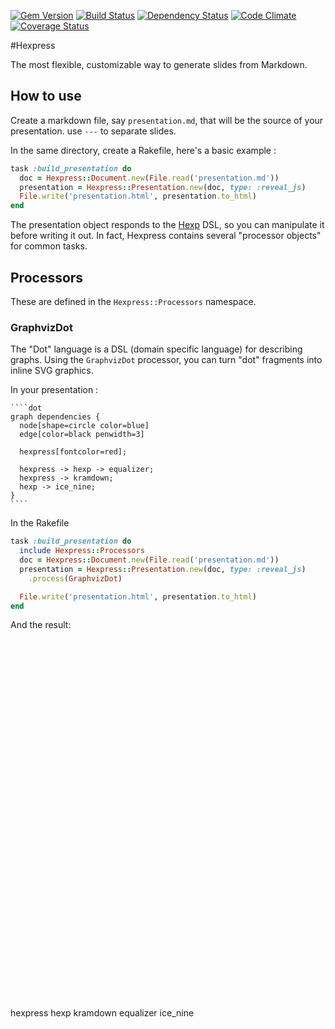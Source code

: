 [![Gem Version](https://badge.fury.io/rb/hexpress.png)][gem]
[![Build Status](https://secure.travis-ci.org/plexus/hexpress.png?branch=master)][travis]
[![Dependency Status](https://gemnasium.com/plexus/hexpress.png)][gemnasium]
[![Code Climate](https://codeclimate.com/github/plexus/hexpress.png)][codeclimate]
[![Coverage Status](https://coveralls.io/repos/plexus/hexpress/badge.png?branch=master)][coveralls]

[gem]: https://rubygems.org/gems/hexpress
[travis]: https://travis-ci.org/plexus/hexpress
[gemnasium]: https://gemnasium.com/plexus/hexpress
[codeclimate]: https://codeclimate.com/github/plexus/hexpress
[coveralls]: https://coveralls.io/r/plexus/hexpress

#Hexpress

The most flexible, customizable way to generate slides from Markdown.

## How to use

Create a markdown file, say `presentation.md`, that will be the source of your presentation. use `---` to separate slides.

In the same directory, create a Rakefile, here's a basic example :

```ruby
task :build_presentation do
  doc = Hexpress::Document.new(File.read('presentation.md'))
  presentation = Hexpress::Presentation.new(doc, type: :reveal_js)
  File.write('presentation.html', presentation.to_html)
end
```

The presentation object responds to the [Hexp](http://github.com/plexus/hexp) DSL, so you can manipulate it before writing it out. In fact, Hexpress contains several "processor objects" for common tasks.

## Processors

These are defined in the `Hexpress::Processors` namespace.

### GraphvizDot

The "Dot" language is a DSL (domain specific language) for describing graphs. Using the `GraphvizDot` processor, you can turn "dot" fragments into inline SVG graphics.

In your presentation :

    ````dot
    graph dependencies {
      node[shape=circle color=blue]
      edge[color=black penwidth=3]

      hexpress[fontcolor=red];

      hexpress -> hexp -> equalizer;
      hexpress -> kramdown;
      hexp -> ice_nine;
    }
    ````

In the Rakefile

```ruby
task :build_presentation do
  include Hexpress::Processors
  doc = Hexpress::Document.new(File.read('presentation.md'))
  presentation = Hexpress::Presentation.new(doc, type: :reveal_js)
    .process(GraphvizDot)

  File.write('presentation.html', presentation.to_html)
end
```

And the result:

<svg width="305pt" height="432pt"
 viewBox="0.00 0.00 305.00 432.00" xmlns="http://www.w3.org/2000/svg" xmlns:xlink="http://www.w3.org/1999/xlink">
<g id="graph1" class="graph" transform="scale(1 1) rotate(0) translate(4 428)">
<title>dependencies</title>
<polygon fill="white" stroke="white" points="-4,5 -4,-428 302,-428 302,5 -4,5"/>
<!-- hexpress -->
<g id="node1" class="node"><title>hexpress</title>
<ellipse fill="none" stroke="blue" cx="176" cy="-369" rx="53.9477" ry="54.4472"/>
<text text-anchor="middle" x="176" y="-365.4" font-family="Times Roman,serif" font-size="14.00" fill="red">hexpress</text>
</g>
<!-- hexp -->
<g id="node3" class="node"><title>hexp</title>
<ellipse fill="none" stroke="blue" cx="118" cy="-214" rx="34.8574" ry="35.3553"/>
<text text-anchor="middle" x="118" y="-210.4" font-family="Times Roman,serif" font-size="14.00">hexp</text>
</g>
<!-- hexpress&#45;&gt;hexp -->
<g id="edge2" class="edge"><title>hexpress&#45;&gt;hexp</title>
<path fill="none" stroke="black" stroke-width="3" d="M156.848,-317.818C149.486,-298.144 141.164,-275.903 134.115,-257.067"/>
<polygon fill="black" stroke="black" points="137.34,-255.699 130.558,-247.56 130.784,-258.152 137.34,-255.699"/>
</g>
<!-- kramdown -->
<g id="node6" class="node"><title>kramdown</title>
<ellipse fill="none" stroke="blue" cx="234" cy="-214" rx="63.1385" ry="63.6396"/>
<text text-anchor="middle" x="234" y="-210.4" font-family="Times Roman,serif" font-size="14.00">kramdown</text>
</g>
<!-- hexpress&#45;&gt;kramdown -->
<g id="edge5" class="edge"><title>hexpress&#45;&gt;kramdown</title>
<path fill="none" stroke="black" stroke-width="3" d="M195.152,-317.818C199.302,-306.726 203.758,-294.819 208.119,-283.166"/>
<polygon fill="black" stroke="black" points="211.524,-284.053 211.75,-273.46 204.968,-281.6 211.524,-284.053"/>
</g>
<!-- equalizer -->
<g id="node4" class="node"><title>equalizer</title>
<ellipse fill="none" stroke="blue" cx="56" cy="-57" rx="56.0679" ry="56.5685"/>
<text text-anchor="middle" x="56" y="-53.4" font-family="Times Roman,serif" font-size="14.00">equalizer</text>
</g>
<!-- hexp&#45;&gt;equalizer -->
<g id="edge3" class="edge"><title>hexp&#45;&gt;equalizer</title>
<path fill="none" stroke="black" stroke-width="3" d="M104.851,-180.704C97.7925,-162.829 88.8602,-140.211 80.5698,-119.217"/>
<polygon fill="black" stroke="black" points="83.7433,-117.724 76.8149,-109.709 77.2326,-120.295 83.7433,-117.724"/>
</g>
<!-- ice_nine -->
<g id="node8" class="node"><title>ice_nine</title>
<ellipse fill="none" stroke="blue" cx="181" cy="-57" rx="51.1176" ry="51.6188"/>
<text text-anchor="middle" x="181" y="-53.4" font-family="Times Roman,serif" font-size="14.00">ice_nine</text>
</g>
<!-- hexp&#45;&gt;ice_nine -->
<g id="edge7" class="edge"><title>hexp&#45;&gt;ice_nine</title>
<path fill="none" stroke="black" stroke-width="3" d="M131.207,-181.088C138.973,-161.733 149.01,-136.72 158.036,-114.228"/>
<polygon fill="black" stroke="black" points="161.357,-115.35 161.833,-104.766 154.86,-112.744 161.357,-115.35"/>
</g>
</g>
</svg>
